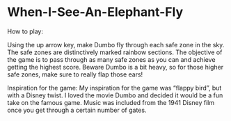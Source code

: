 # When-I-See-An-Elephant-Fly

How to play:

Using the up arrow key, make Dumbo fly through each safe zone in the sky. The safe zones are distinctively marked rainbow sections. The objective of the game is to pass through as many safe zones as you can and achieve getting the highest score. Beware Dumbo is a bit heavy, so for those higher safe zones, make sure to really flap those ears! 

Inspiration for the game: My inspiration for the game was “flappy bird”, but with a Disney twist. I loved the movie Dumbo and decided it would be a fun take on the famous game. Music was included from the 1941 Disney film once you get through a certain number of gates.
